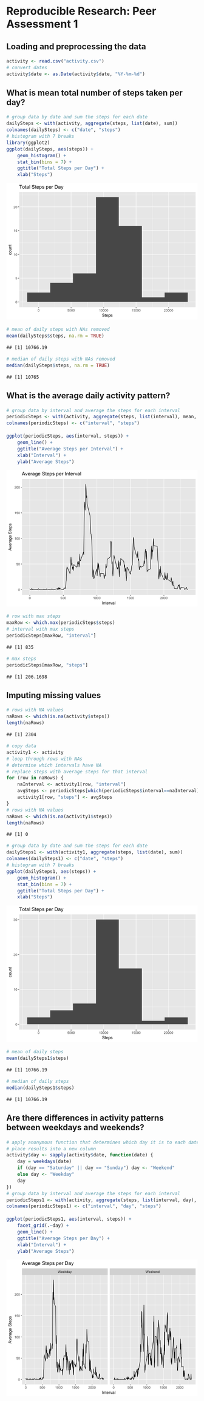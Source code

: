 # Reproducible Research: Peer Assessment 1


## Loading and preprocessing the data

```r
activity <- read.csv("activity.csv")
# convert dates
activity$date <- as.Date(activity$date, "%Y-%m-%d")
```



## What is mean total number of steps taken per day?

```r
# group data by date and sum the steps for each date
dailySteps <- with(activity, aggregate(steps, list(date), sum))
colnames(dailySteps) <- c("date", "steps")
# histogram with 7 breaks
library(ggplot2)
ggplot(dailySteps, aes(steps)) +
    geom_histogram() +
    stat_bin(bins = 7) +
    ggtitle("Total Steps per Day") +
    xlab("Steps")
```

![](PA1_template_files/figure-html/unnamed-chunk-2-1.png)<!-- -->

```r
# mean of daily steps with NAs removed
mean(dailySteps$steps, na.rm = TRUE)
```

```
## [1] 10766.19
```

```r
# median of daily steps with NAs removed
median(dailySteps$steps, na.rm = TRUE)
```

```
## [1] 10765
```



## What is the average daily activity pattern?

```r
# group data by interval and average the steps for each interval
periodicSteps <- with(activity, aggregate(steps, list(interval), mean, na.rm = TRUE))
colnames(periodicSteps) <- c("interval", "steps")

ggplot(periodicSteps, aes(interval, steps)) + 
    geom_line() +
    ggtitle("Average Steps per Interval") +
    xlab("Interval") +
    ylab("Average Steps")
```

![](PA1_template_files/figure-html/unnamed-chunk-4-1.png)<!-- -->

```r
# row with max steps
maxRow <- which.max(periodicSteps$steps)
# interval with max steps
periodicSteps[maxRow, "interval"]
```

```
## [1] 835
```

```r
# max steps
periodicSteps[maxRow, "steps"]
```

```
## [1] 206.1698
```



## Imputing missing values

```r
# rows with NA values
naRows <- which(is.na(activity$steps))
length(naRows)
```

```
## [1] 2304
```

```r
# copy data 
activity1 <- activity
# loop through rows with NAs
# determine which intervals have NA
# replace steps with average steps for that interval
for (row in naRows) {
    naInterval <- activity1[row, "interval"]
    avgSteps <- periodicSteps[which(periodicSteps$interval==naInterval), "steps"]
    activity1[row, "steps"] <- avgSteps
}
# rows with NA values
naRows <- which(is.na(activity1$steps))
length(naRows)
```

```
## [1] 0
```

```r
# group data by date and sum the steps for each date
dailySteps1 <- with(activity1, aggregate(steps, list(date), sum))
colnames(dailySteps1) <- c("date", "steps")
# histogram with 7 breaks
ggplot(dailySteps1, aes(steps)) +
    geom_histogram() +
    stat_bin(bins = 7) +
    ggtitle("Total Steps per Day") +
    xlab("Steps")
```

![](PA1_template_files/figure-html/unnamed-chunk-8-1.png)<!-- -->

```r
# mean of daily steps
mean(dailySteps1$steps)
```

```
## [1] 10766.19
```

```r
# median of daily steps
median(dailySteps1$steps)
```

```
## [1] 10766.19
```



## Are there differences in activity patterns between weekdays and weekends?

```r
# apply anonymous function that determines which day it is to each date
# place results into a new column
activity$day <- sapply(activity$date, function(date) {
    day = weekdays(date)
    if (day == "Saturday" || day == "Sunday") day <- "Weekend"
    else day <- "Weekday"
    day
})
# group data by interval and average the steps for each interval
periodicSteps1 <- with(activity, aggregate(steps, list(interval, day), mean, na.rm = TRUE))
colnames(periodicSteps1) <- c("interval", "day", "steps")

ggplot(periodicSteps1, aes(interval, steps)) + 
    facet_grid(.~day) +
    geom_line() +
    ggtitle("Average Steps per Day") +
    xlab("Interval") +
    ylab("Average Steps")
```

![](PA1_template_files/figure-html/unnamed-chunk-10-1.png)<!-- -->
